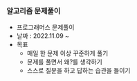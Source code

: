 ### 알고리즘 문제풀이<br>
- 프로그래머스 문제풀이
- 날짜 : 2022.11.09 ~ <br>
- 목표 <br> 
  - 매일 한 문제 이상 꾸준하게 풀기<br>
  - 문제를 풀면서 왜?를 생각하기<br>
  - 스스로 질문을 하고 답하는 습관을 들이기<br>
